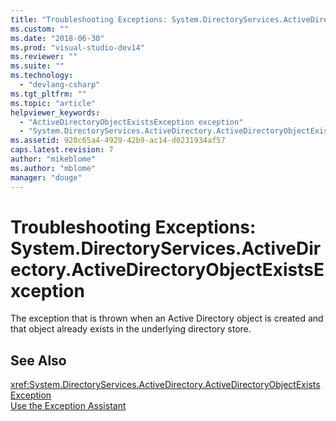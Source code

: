 ```yaml
---
title: "Troubleshooting Exceptions: System.DirectoryServices.ActiveDirectory.ActiveDirectoryObjectExistsException | Microsoft Docs"
ms.custom: ""
ms.date: "2018-06-30"
ms.prod: "visual-studio-dev14"
ms.reviewer: ""
ms.suite: ""
ms.technology: 
  - "devlang-csharp"
ms.tgt_pltfrm: ""
ms.topic: "article"
helpviewer_keywords: 
  - "ActiveDirectoryObjectExistsException exception"
  - "System.DirectoryServices.ActiveDirectory.ActiveDirectoryObjectExistsException exception"
ms.assetid: 920c65a4-4929-42b9-ac14-d0231934af57
caps.latest.revision: 7
author: "mikeblome"
ms.author: "mblome"
manager: "douge"
---
```

# Troubleshooting Exceptions: System.DirectoryServices.ActiveDirectory.ActiveDirectoryObjectExistsException
The exception that is thrown when an Active Directory object is created and that object already exists in the underlying directory store.  
  
## See Also  
 <xref:System.DirectoryServices.ActiveDirectory.ActiveDirectoryObjectExistsException>   
 [Use the Exception Assistant](../Topic/How%20to:%20Use%20the%20Exception%20Assistant.md)